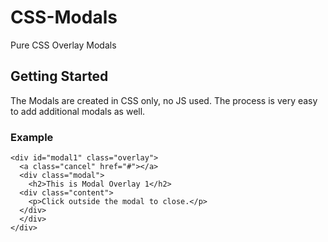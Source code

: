 # CSS-Modals
Pure CSS Overlay Modals

## Getting Started
The Modals are created in CSS only, no JS used. The process is very easy to add additional modals as well.

### Example 
```
<div id="modal1" class="overlay">
  <a class="cancel" href="#"></a>
  <div class="modal">
    <h2>This is Modal Overlay 1</h2>
  <div class="content">
    <p>Click outside the modal to close.</p>
  </div>
  </div>
</div>
```
